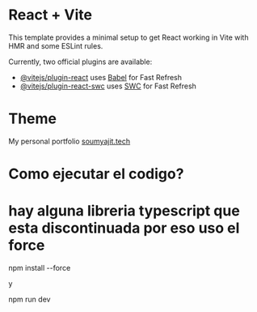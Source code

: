 # React + Vite

This template provides a minimal setup to get React working in Vite with HMR and some ESLint rules.

Currently, two official plugins are available:

- [@vitejs/plugin-react](https://github.com/vitejs/vite-plugin-react/blob/main/packages/plugin-react/README.md) uses [Babel](https://babeljs.io/) for Fast Refresh
- [@vitejs/plugin-react-swc](https://github.com/vitejs/vite-plugin-react-swc) uses [SWC](https://swc.rs/) for Fast Refresh


# Theme 
My personal portfolio <a href="https://soumyajit.vercel.app/" target="_blank">soumyajit.tech</a> 

# Como ejecutar el codigo? 
# hay alguna libreria typescript que esta discontinuada por eso uso el force
npm install --force

y

npm run dev